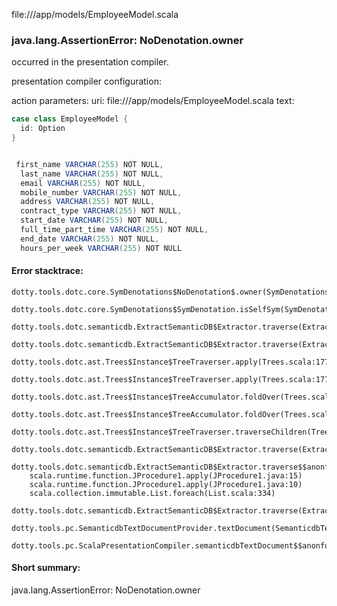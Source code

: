 file://<WORKSPACE>/app/models/EmployeeModel.scala
### java.lang.AssertionError: NoDenotation.owner

occurred in the presentation compiler.

presentation compiler configuration:


action parameters:
uri: file://<WORKSPACE>/app/models/EmployeeModel.scala
text:
```scala
case class EmployeeModel {
  id: Option
}


 first_name VARCHAR(255) NOT NULL,
  last_name VARCHAR(255) NOT NULL,
  email VARCHAR(255) NOT NULL,
  mobile_number VARCHAR(255) NOT NULL,
  address VARCHAR(255) NOT NULL,
  contract_type VARCHAR(255) NOT NULL,
  start_date VARCHAR(255) NOT NULL,
  full_time_part_time VARCHAR(255) NOT NULL,
  end_date VARCHAR(255) NOT NULL,
  hours_per_week VARCHAR(255) NOT NULL

```



#### Error stacktrace:

```
dotty.tools.dotc.core.SymDenotations$NoDenotation$.owner(SymDenotations.scala:2609)
	dotty.tools.dotc.core.SymDenotations$SymDenotation.isSelfSym(SymDenotations.scala:715)
	dotty.tools.dotc.semanticdb.ExtractSemanticDB$Extractor.traverse(ExtractSemanticDB.scala:330)
	dotty.tools.dotc.semanticdb.ExtractSemanticDB$Extractor.traverse(ExtractSemanticDB.scala:373)
	dotty.tools.dotc.ast.Trees$Instance$TreeTraverser.apply(Trees.scala:1770)
	dotty.tools.dotc.ast.Trees$Instance$TreeTraverser.apply(Trees.scala:1770)
	dotty.tools.dotc.ast.Trees$Instance$TreeAccumulator.foldOver(Trees.scala:1728)
	dotty.tools.dotc.ast.Trees$Instance$TreeAccumulator.foldOver(Trees.scala:1642)
	dotty.tools.dotc.ast.Trees$Instance$TreeTraverser.traverseChildren(Trees.scala:1771)
	dotty.tools.dotc.semanticdb.ExtractSemanticDB$Extractor.traverse(ExtractSemanticDB.scala:351)
	dotty.tools.dotc.semanticdb.ExtractSemanticDB$Extractor.traverse$$anonfun$1(ExtractSemanticDB.scala:315)
	scala.runtime.function.JProcedure1.apply(JProcedure1.java:15)
	scala.runtime.function.JProcedure1.apply(JProcedure1.java:10)
	scala.collection.immutable.List.foreach(List.scala:334)
	dotty.tools.dotc.semanticdb.ExtractSemanticDB$Extractor.traverse(ExtractSemanticDB.scala:315)
	dotty.tools.pc.SemanticdbTextDocumentProvider.textDocument(SemanticdbTextDocumentProvider.scala:36)
	dotty.tools.pc.ScalaPresentationCompiler.semanticdbTextDocument$$anonfun$1(ScalaPresentationCompiler.scala:242)
```
#### Short summary: 

java.lang.AssertionError: NoDenotation.owner